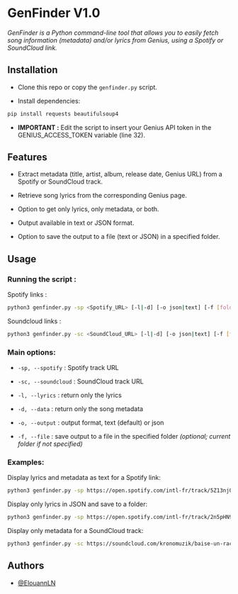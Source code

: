 # GenFinder V1.0
*GenFinder is a Python command-line tool that allows you to easily fetch song information (metadata) and/or lyrics from Genius, using a Spotify or SoundCloud link.*


## Installation

- Clone this repo or copy the ```genfinder.py``` script.

- Install dependencies:

```bash
pip install requests beautifulsoup4
```

- **IMPORTANT :** Edit the script to insert your Genius API token in the GENIUS_ACCESS_TOKEN variable (line 32).
## Features

- Extract metadata (title, artist, album, release date, Genius URL) from a Spotify or SoundCloud track.

- Retrieve song lyrics from the corresponding Genius page.

- Option to get only lyrics, only metadata, or both.

- Output available in text or JSON format.

- Option to save the output to a file (text or JSON) in a specified folder.



## Usage

### Running the script : 

Spotify links :

```bash
python3 genfinder.py -sp <Spotify_URL> [-l|-d] [-o json|text] [-f [folder]]
```

Soundcloud links :

```bash
python3 genfinder.py -sc <SoundCloud_URL> [-l|-d] [-o json|text] [-f [folder]]
```

### Main options:

- ```-sp, --spotify``` : Spotify track URL

- ```-sc, --soundcloud``` : SoundCloud track URL

- ```-l, --lyrics``` : return only the lyrics

- ```-d, --data``` : return only the song metadata

- ```-o, --output``` : output format, text (default) or json

- ```-f, --file``` : save output to a file in the specified folder *(optional; current folder if not specified)*

### Examples:

Display lyrics and metadata as text for a Spotify link:

```bash
python3 genfinder.py -sp https://open.spotify.com/intl-fr/track/5Z13nj0hnn0ynBtN8PYaR8?si=cc0d118162a64a87
```

Display only lyrics in JSON and save to a folder:

```bash
python3 genfinder.py -sp https://open.spotify.com/intl-fr/track/2n5pHN9TUgsZg7vv5CCkq8?si=3d90ecf7bc5d4dbf -l -o json -f ./lyrics
```

Display only metadata for a SoundCloud track:

```bash
python3 genfinder.py -sc https://soundcloud.com/kronomuzik/baise-un-raciste-master -d
```
## Authors

- [@ElouannLN](https://github.com/ElouannLN)

